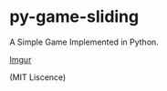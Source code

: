 # py-game-sliding
A Simple Game Implemented in Python.

[Imgur](https://i.imgur.com/dAPQ89S.png)

(MIT Liscence)